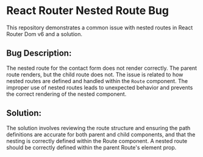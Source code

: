 # React Router Nested Route Bug

This repository demonstrates a common issue with nested routes in React Router Dom v6 and a solution.

## Bug Description:

The nested route for the contact form does not render correctly. The parent route renders, but the child route does not.  The issue is related to how nested routes are defined and handled within the `Route` component. The improper use of nested routes leads to unexpected behavior and prevents the correct rendering of the nested component. 

## Solution:

The solution involves reviewing the route structure and ensuring the path definitions are accurate for both parent and child components, and that the nesting is correctly defined within the Route component.  A nested route should be correctly defined within the parent Route's element prop.